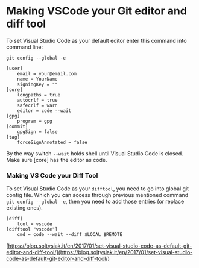 # Making VSCode your Git editor and diff tool

To set Visual Studio Code as your default editor enter this command into command line:

`git config --global -e`

```text
[user]
	email = your@email.com
	name = YourName
	signingKey = ""
[core]
	longpaths = true
	autocrlf = true
	safecrlf = warn
	editor = code --wait
[gpg]
	program = gpg
[commit]
	gpgSign = false
[tag]
	forceSignAnnotated = false

```

 By the way switch `--wait` holds shell until Visual Studio Code is closed. Make sure \[core\] has the editor as code.

### Making VS Code your Diff Tool

To set Visual Studio Code as your `difftool`, you need to go into global git config file. Which you can access through previous mentioned command `git config --global -e`, then you need to add those entries \(or replace existing ones\).

```text
[diff]
    tool = vscode
[difftool "vscode"]
    cmd = code --wait --diff $LOCAL $REMOTE
```





[https://blog.soltysiak.it/en/2017/01/set-visual-studio-code-as-default-git-editor-and-diff-tool/](https://blog.soltysiak.it/en/2017/01/set-visual-studio-code-as-default-git-editor-and-diff-tool/)

